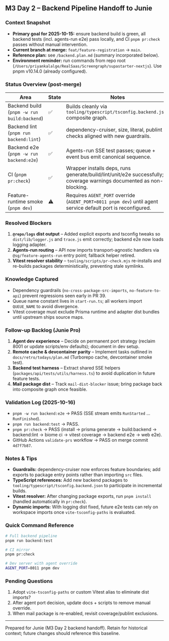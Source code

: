 ## M3 Day 2 – Backend Pipeline Handoff to Junie

### Context Snapshot
- **Primary goal for 2025-10-15:** ensure backend build is green, all backend tests (incl. agents-run e2e) pass locally, and CI `pnpm pr:check` passes without manual intervention.
- **Current branch at merge:** `feat/feature-registration` → `main`.
- **Reference plan:** see `/backend.plan.md` (summary incorporated below).
- **Environment reminder:** run commands from repo root (`/Users/priyankalalge/RealSaas/Screengraph/supastarter-nextjs`). Use pnpm v10.14.0 (already configured).

### Status Overview (post-merge)
| Area | State | Notes |
| --- | --- | --- |
| Backend build (`pnpm -w run build:backend`) | ✅ | Builds cleanly via `tooling/typescript/tsconfig.backend.json` composite graph. |
| Backend lint (`pnpm run backend:lint`) | ✅ | dependency-cruiser, size, literal, publint checks aligned with new guardrails. |
| Backend e2e (`pnpm -w run backend:e2e`) | ✅ | Agents-run SSE test passes; queue + event bus emit canonical sequence. |
| CI (`pnpm pr:check`) | ✅ | Wrapper installs deps, runs generate/build/lint/unit/e2e successfully; coverage warnings documented as non-blocking. |
| Feature-runtime smoke (`pnpm dev`) | ⚠️ | Requires `AGENT_PORT` override (`AGENT_PORT=8011 pnpm dev`) until agent service default port is reconfigured. |

### Resolved Blockers
1. **`@repo/logs` dist output** – Added explicit exports and tsconfig tweaks so `dist/lib/logger.js` and `trace.js` emit correctly; backend e2e now loads logging adapter.
2. **Agents-run routing** – API now imports transport-agnostic handlers via `@sg/feature-agents-run` entry point; fallback helper retired.
3. **Vitest resolver stability** – `tooling/scripts/pr-check.mjs` re-installs and re-builds packages deterministically, preventing stale symlinks.

### Knowledge Captured
- Dependency guardrails (`no-cross-package-src-imports`, `no-feature-to-api`) prevent regressions seen early in PR 39.
- Queue name constant lives in `start-run.ts`; all workers import `QUEUE_NAME` to avoid divergence.
- Vitest coverage must exclude Prisma runtime and adapter dist bundles until upstream ships source maps.

### Follow-up Backlog (Junie Pro)
1. **Agent dev experience** – Decide on permanent port strategy (reclaim 8001 or update scripts/env defaults); document in dev setup.
2. **Remote cache & devcontainer parity** – Implement tasks outlined in `docs/retro/todays/plan.md` (Turborepo cache, devcontainer smoke test).
3. **Backend test harness** – Extract shared SSE helpers (`packages/api/tests/utils/harness.ts`) to avoid duplication in future feature tests.
4. **Mail package dist** – Track `mail-dist-blocker` issue; bring package back into composite graph once feasible.

### Validation Log (2025-10-16)
- `pnpm -w run backend:e2e` → PASS (SSE stream emits `RunStarted` … `RunFinished`).
- `pnpm run backend:test` → PASS.
- `pnpm pr:check` → PASS (install → prisma generate → build:backend → backend:lint → biome ci → vitest coverage → backend e2e → web e2e).
- GitHub Actions `validate-prs` workflow → PASS on merge commit `4d7f7b87`.

### Notes & Tips
- **Guardrails:** dependency-cruiser now enforces feature boundaries; add exports to package entry points rather than importing `src` files.
- **TypeScript references:** Add new backend packages to `tooling/typescript/tsconfig.backend.json` to participate in incremental builds.
- **Vitest resolver:** After changing package exports, run `pnpm install` (handled automatically in `pr:check`).
- **Dynamic imports:** With logging dist fixed, future e2e tests can rely on workspace imports once `vite-tsconfig-paths` is evaluated.

### Quick Command Reference
```bash
# Full backend pipeline
pnpm run backend:test

# CI mirror
pnpm pr:check

# Dev server with agent override
AGENT_PORT=8011 pnpm dev
```

### Pending Questions
1. Adopt `vite-tsconfig-paths` or custom Vitest alias to eliminate dist imports?
2. After agent port decision, update docs + scripts to remove manual override.
3. When mail package is re-enabled, revisit coverage/publint exclusions.

---
Prepared for Junie (M3 Day 2 backend handoff). Retain for historical context; future changes should reference this baseline.
